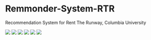 # Remmonder-System-RTR
Recommendation System for Rent The Runway, Columbia University

![](https://i.ibb.co/NTgzCxX/Final-report-github-page-001.jpg)
![](https://i.ibb.co/fv143G0/Project-Report-Rent-The-Runway-page-002.jpg)
![](https://i.ibb.co/SRb9W8d/Project-Report-Rent-The-Runway-page-003.jpg)
![](https://i.ibb.co/MPSvG6j/Project-Report-Rent-The-Runway-page-004.jpg)
![](https://i.ibb.co/nQP43Yv/Project-Report-Rent-The-Runway-page-005.jpg)
![](https://i.ibb.co/HHS1qYk/Project-Report-Rent-The-Runway-page-006.jpg)
